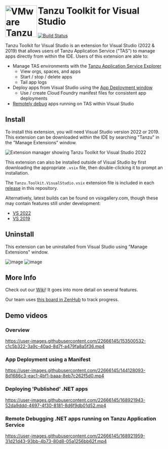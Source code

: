 # <img src="https://avatars.githubusercontent.com/u/54452117?s=200&v=4" alt="VMware Tanzu logo" height="100" align="left"/> Tanzu Toolkit for Visual Studio

[![Build Status](https://dev.azure.com/TanzuDevX/DevX/_apis/build/status/Build%2C%20Test%20%26%20Package%20VSIX?branchName=main)](https://dev.azure.com/TanzuDevX/DevX/_build/latest?definitionId=3&branchName=main)

Tanzu Toolkit for Visual Studio is an extension for Visual Studio (2022 & 2019) that allows users of Tanzu Application Service ("TAS") to manage apps directly from within the IDE. Users of this extension are able to:

- Manage TAS environments with the [Tanzu Application Service Explorer](https://github.com/vmware-tanzu/tanzu-toolkit-for-visual-studio/wiki/Tanzu-Application-Service-Explorer)
  - View orgs, spaces, and apps
  - Start / stop / delete apps
  - Tail app logs
- Deploy apps from Visual Studio using the [App Deployment window](https://github.com/vmware-tanzu/tanzu-toolkit-for-visual-studio/wiki/App-Deployment-Window)
  - Use / create Cloud Foundry manifest files for consistent app deployments
- [Remotely debug](https://github.com/vmware-tanzu/tanzu-toolkit-for-visual-studio/wiki/Remote-Debugging-TAS-Apps) apps running on TAS within Visual Studio

## Install
To install this extension, you will need Visual Studio version 2022 or 2019. This extension can be downloaded within the IDE by searching "Tanzu" in the "Manage Extensions" window.

![Extension manager showing Tanzu Toolkit for Visual Studio 2022](https://user-images.githubusercontent.com/22666145/169391289-f8ebe6ef-8209-47ae-86e2-5ef293b19cf2.png)

This extension can also be installed outside of Visual Studio by first downloading the appropriate `.vsix` file, then double-clicking it to prompt an installation.

The `Tanzu.Toolkit.VisualStudio.vsix` extension file is included in each [release](https://github.com/vmware-tanzu/tanzu-toolkit-for-visual-studio/releases) in this repository.

Alternatively, latest builds can be found on vsixgallery.com, though these may contain features still under development:
  - [VS 2022](https://www.vsixgallery.com/extension/TanzuToolkitForVisualStudio2022.ff7b6f3e-0410-4ff9-a40a-a719ee9da901)
  - [VS 2019](https://www.vsixgallery.com/extension/TanzuToolkitForVisualStudio2019.ff7b6f3e-0410-4ff9-a40a-a719ee9da901)

## Uninstall
This extension can be uninstalled from Visual Studio using  "Manage Extensions" window.

![image](https://user-images.githubusercontent.com/22666145/168169965-14855a9f-2f8c-458e-ad24-d50f1d8f1b24.png)
![image](https://user-images.githubusercontent.com/22666145/168169970-969cf089-2028-433c-82d5-55a67afb7fd0.png)

## More Info
Check out our [Wiki](https://github.com/vmware-tanzu/tanzu-toolkit-for-visual-studio/wiki)! It goes into more detail on several features.

Our team uses [this board in ZenHub](https://app.zenhub.com/workspaces/net-dev-x---visual-studio-extensions-604161e65a9f390012665e4d/board?repos=327998348) to track progress.

## Demo videos

### Overview

https://user-images.githubusercontent.com/22666145/153500532-c1c5b322-3a9c-40ad-8d7f-a479fa8a5f36.mp4

### App Deployment using a Manifest

https://user-images.githubusercontent.com/22666145/144128093-8d1686c3-eac1-4bf1-baaa-8eb7c262f5d0.mp4

### Deploying 'Published' .NET apps

https://user-images.githubusercontent.com/22666145/168921943-52da9ddd-4697-4f30-8181-8d6f9db01d52.mp4

### Remote Debugging .NET apps running on Tanzu Application Service

https://user-images.githubusercontent.com/22666145/168921959-31d21d43-93bb-4b73-80d8-05a1256bb62f.mp4

